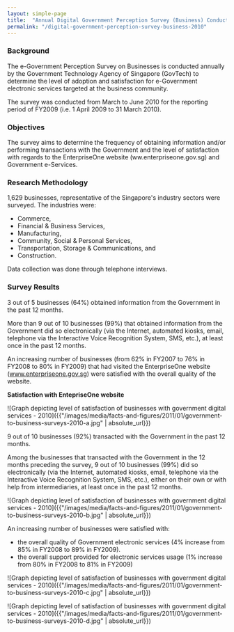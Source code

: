 ```yaml
---
layout: simple-page
title:  "Annual Digital Government Perception Survey (Business) Conducted in 2010"
permalink: "/digital-government-perception-survey-business-2010"
---
```


### **Background**

The e-Government Perception Survey on Businesses is conducted annually by the Government Technology Agency of Singapore (GovTech) to determine the level of adoption and satisfaction for e-Government electronic services targeted at the business community.

The survey was conducted from March to June 2010 for the reporting period of FY2009 (i.e. 1 April 2009 to 31 March 2010).

### **Objectives**

The survey aims to determine the frequency of obtaining information and/or performing transactions with the Government and the level of satisfaction with regards to the EnterpriseOne website (ww.enterpriseone.gov.sg) and Government e-Services.

### **Research Methodology**

1,629 businesses, representative of the Singapore's industry sectors were surveyed. The industries were:

* Commerce,
* Financial & Business Services,
* Manufacturing,
* Community, Social & Personal Services,
* Transportation, Storage & Communications, and
* Construction.

Data collection was done through telephone interviews.

### **Survey Results**

3 out of 5 businesses (64%) obtained information from the Government in the past 12 months.

More than 9 out of 10 businesses (99%) that obtained information from the Government did so electronically (via the Internet, automated kiosks, email, telephone via the Interactive Voice Recognition System, SMS, etc.), at least once in the past 12 months.

An increasing number of businesses (from 62% in FY2007 to 76% in FY2008 to 80% in FY2009) that had visited the EnterpriseOne website (www.enterpriseone.gov.sg) were satisfied with the overall quality of the website.

**Satisfaction with EntepriseOne website**

![Graph depicting level of satisfaction of businesses with government digital services - 2010]({{"/images/media/facts-and-figures/2011/01/government-to-business-surveys-2010-a.jpg" | absolute_url}})

9 out of 10 businesses (92%) transacted with the Government in the past 12 months.

Among the businesses that transacted with the Government in the 12 months preceding the survey, 9 out of 10 businesses (99%) did so electronically (via the Internet, automated kiosks, email, telephone via the Interactive Voice Recognition System, SMS, etc.), either on their own or with help from intermediaries, at least once in the past 12 months.

![Graph depicting level of satisfaction of businesses with government digital services - 2010]({{"/images/media/facts-and-figures/2011/01/government-to-business-surveys-2010-b.jpg" | absolute_url}})

An increasing number of businesses were satisfied with:
* the overall quality of Government electronic services (4% increase from 85% in FY2008 to 89% in FY2009).
* the overall support provided for electronic services usage (1% increase from 80% in FY2008 to 81% in FY2009)

![Graph depicting level of satisfaction of businesses with government digital services - 2010]({{"/images/media/facts-and-figures/2011/01/government-to-business-surveys-2010-c.jpg" | absolute_url}})

![Graph depicting level of satisfaction of businesses with government digital services - 2010]({{"/images/media/facts-and-figures/2011/01/government-to-business-surveys-2010-d.jpg" | absolute_url}})
